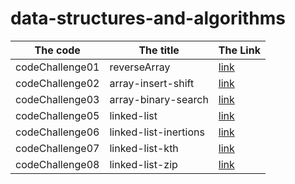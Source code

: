 # data-structures-and-algorithms

|The code | The title | The Link |
|---------|-----------|----------|
|codeChallenge01|reverseArray|[link](./array-reverse/array-reverse.md)|
|codeChallenge02|array-insert-shift|[link](./array-insert-shift/README.md)|
|codeChallenge03|array-binary-search|[link](./codeChallenge3/README.md)|
|codeChallenge05|linked-list|[link](./linked-list/README.md)|
|codeChallenge06|linked-list-inertions|[link](./linked-list-insertions/README.md)|
|codeChallenge07|linked-list-kth|[link](./linked-list-kth/README.md)|
|codeChallenge08|linked-list-zip|[link](./linked-list-zip/README.md)|

